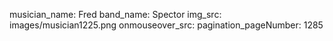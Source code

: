 musician_name: Fred
band_name: Spector
img_src: images/musician1225.png
onmouseover_src: 
pagination_pageNumber: 1285